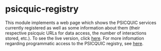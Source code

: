 # psicquic-registry

This module implements a web page which shows the PSICQUIC services currently registered as well as some information about them (their respective psicquic URLs for data access, the number of interactions stored, etc.). To see the live version, click [here](http://www.ebi.ac.uk/Tools/webservices/psicquic/registry/registry?action=STATUS). For more infomation regarding programmatic access to the PSICQUIC registry, see [here](http://psicquic.github.io/Registry.html).
